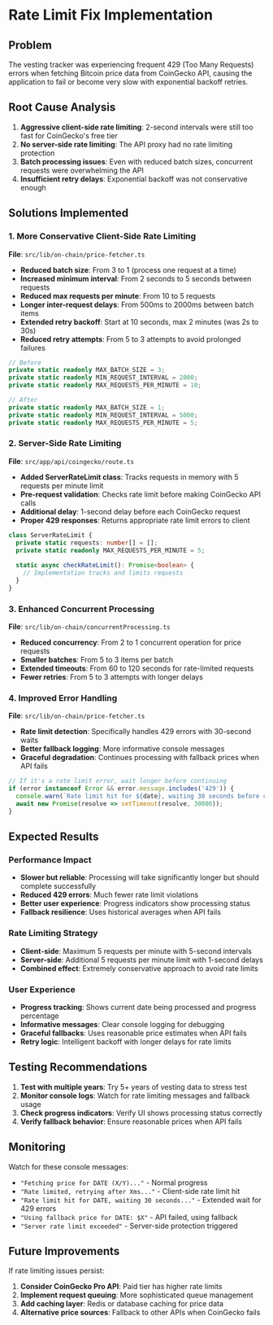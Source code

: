 # Rate Limit Fix Implementation

## Problem
The vesting tracker was experiencing frequent 429 (Too Many Requests) errors when fetching Bitcoin price data from CoinGecko API, causing the application to fail or become very slow with exponential backoff retries.

## Root Cause Analysis
1. **Aggressive client-side rate limiting**: 2-second intervals were still too fast for CoinGecko's free tier
2. **No server-side rate limiting**: The API proxy had no rate limiting protection
3. **Batch processing issues**: Even with reduced batch sizes, concurrent requests were overwhelming the API
4. **Insufficient retry delays**: Exponential backoff was not conservative enough

## Solutions Implemented

### 1. More Conservative Client-Side Rate Limiting
**File**: `src/lib/on-chain/price-fetcher.ts`

- **Reduced batch size**: From 3 to 1 (process one request at a time)
- **Increased minimum interval**: From 2 seconds to 5 seconds between requests
- **Reduced max requests per minute**: From 10 to 5 requests
- **Longer inter-request delays**: From 500ms to 2000ms between batch items
- **Extended retry backoff**: Start at 10 seconds, max 2 minutes (was 2s to 30s)
- **Reduced retry attempts**: From 5 to 3 attempts to avoid prolonged failures

```typescript
// Before
private static readonly MAX_BATCH_SIZE = 3;
private static readonly MIN_REQUEST_INTERVAL = 2000;
private static readonly MAX_REQUESTS_PER_MINUTE = 10;

// After  
private static readonly MAX_BATCH_SIZE = 1;
private static readonly MIN_REQUEST_INTERVAL = 5000;
private static readonly MAX_REQUESTS_PER_MINUTE = 5;
```

### 2. Server-Side Rate Limiting
**File**: `src/app/api/coingecko/route.ts`

- **Added ServerRateLimit class**: Tracks requests in memory with 5 requests per minute limit
- **Pre-request validation**: Checks rate limit before making CoinGecko API calls
- **Additional delay**: 1-second delay before each CoinGecko request
- **Proper 429 responses**: Returns appropriate rate limit errors to client

```typescript
class ServerRateLimit {
  private static requests: number[] = [];
  private static readonly MAX_REQUESTS_PER_MINUTE = 5;
  
  static async checkRateLimit(): Promise<boolean> {
    // Implementation tracks and limits requests
  }
}
```

### 3. Enhanced Concurrent Processing
**File**: `src/lib/on-chain/concurrentProcessing.ts`

- **Reduced concurrency**: From 2 to 1 concurrent operation for price requests
- **Smaller batches**: From 5 to 3 items per batch
- **Extended timeouts**: From 60 to 120 seconds for rate-limited requests
- **Fewer retries**: From 5 to 3 attempts with longer delays

### 4. Improved Error Handling
**File**: `src/lib/on-chain/price-fetcher.ts`

- **Rate limit detection**: Specifically handles 429 errors with 30-second waits
- **Better fallback logging**: More informative console messages
- **Graceful degradation**: Continues processing with fallback prices when API fails

```typescript
// If it's a rate limit error, wait longer before continuing
if (error instanceof Error && error.message.includes('429')) {
  console.warn(`Rate limit hit for ${date}, waiting 30 seconds before continuing...`);
  await new Promise(resolve => setTimeout(resolve, 30000));
}
```

## Expected Results

### Performance Impact
- **Slower but reliable**: Processing will take significantly longer but should complete successfully
- **Reduced 429 errors**: Much fewer rate limit violations
- **Better user experience**: Progress indicators show processing status
- **Fallback resilience**: Uses historical averages when API fails

### Rate Limiting Strategy
- **Client-side**: Maximum 5 requests per minute with 5-second intervals
- **Server-side**: Additional 5 requests per minute limit with 1-second delays
- **Combined effect**: Extremely conservative approach to avoid rate limits

### User Experience
- **Progress tracking**: Shows current date being processed and progress percentage
- **Informative messages**: Clear console logging for debugging
- **Graceful fallbacks**: Uses reasonable price estimates when API fails
- **Retry logic**: Intelligent backoff with longer delays for rate limits

## Testing Recommendations

1. **Test with multiple years**: Try 5+ years of vesting data to stress test
2. **Monitor console logs**: Watch for rate limiting messages and fallback usage
3. **Check progress indicators**: Verify UI shows processing status correctly
4. **Verify fallback behavior**: Ensure reasonable prices when API fails

## Monitoring

Watch for these console messages:
- `"Fetching price for DATE (X/Y)..."` - Normal progress
- `"Rate limited, retrying after Xms..."` - Client-side rate limit hit
- `"Rate limit hit for DATE, waiting 30 seconds..."` - Extended wait for 429 errors
- `"Using fallback price for DATE: $X"` - API failed, using fallback
- `"Server rate limit exceeded"` - Server-side protection triggered

## Future Improvements

If rate limiting issues persist:
1. **Consider CoinGecko Pro API**: Paid tier has higher rate limits
2. **Implement request queuing**: More sophisticated queue management
3. **Add caching layer**: Redis or database caching for price data
4. **Alternative price sources**: Fallback to other APIs when CoinGecko fails